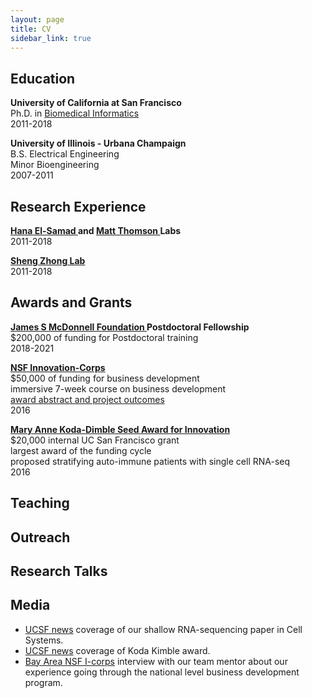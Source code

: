 ```yaml
---
layout: page
title: CV
sidebar_link: true
---
```



## Education
<p class="message">
<b> University of California at San Francisco </b> <br>
Ph.D. in <a href="https://ipqb.ucsf.edu/"> Biomedical Informatics</a> <br>
2011-2018
</p>


<p class="message">
<b> University of Illinois - Urbana Champaign </b> <br>
B.S. Electrical Engineering  <br>
Minor Bioengineering  <br>
2007-2011
</p>

## Research Experience
<p class="message">
<b> <a href="http://elsamadlab.ucsf.edu/"> Hana El-Samad </a> and <a href="https://thomsonlab.github.io/"> Matt Thomson </a> Labs </b> <br>
2011-2018
</p>

<p class="message">
 <b> <a href="http://systemsbio.ucsd.edu/"> Sheng Zhong Lab </a> </b> <br>
2011-2018
</p>

## Awards and Grants
<p class="message">
 <b> <a href="https://www.jsmf.org/">  James S McDonnell Foundation </a> Postdoctoral Fellowship </b> <br>
 $200,000 of funding for Postdoctoral training <br>
2018-2021
</p>

<p class="message">
 <a href="https://www.nsf.gov/news/special_reports/i-corps/"> <b> NSF Innovation-Corps </b> </a> <br>
 $50,000 of funding for business development <br>
 immersive 7-week course on business development <br>
  <a href=" https://www.research.gov/research-portal/appmanager/base/desktop;jsessionid=mS6SbFYJy4fQGLyDtTGPs2X98LQN2XsbhYYWW0TJnk006yyBchp3!1477615627!558053752?_nfpb=true&_windowLabel=T31400570011264188753337&wsrp-urlType=blockingAction&wsrp-url=&wsrp-requiresRewrite=&wsrp-navigationalState=eJyLL07OL0i1Tc-JT0rMUYNQtgBZ6Af8&wsrp-interactionState=wlpT31400570011264188753337_action%3DviewRsrDetail%26wlpT31400570011264188753337_fedAwrdId%3D1647037&wsrp-mode=wsrp%3Aview&wsrp-windowState="> award abstract and project outcomes </a> <br>
2016
</p>

<p class="message">
 <b> <a href="https://pharmacy.ucsf.edu/about/honors-awards/seed"> Mary Anne Koda-Dimble Seed Award for Innovation </a> </b> <br>
 $20,000 internal UC San Francisco grant <br>
 largest award of the funding cycle <br>
 proposed stratifying auto-immune patients with single cell RNA-seq <br>
2016
</p>

## Teaching

## Outreach

## Research Talks

## Media
* [UCSF news](https://www.ucsf.edu/news/2016/04/402551/math-points-100-times-faster-mapping-gene-activity) coverage of our shallow RNA-sequencing paper in Cell Systems.
* [UCSF news](https://www.rna-seqblog.com/ucsf-researchers-discover-that-deep-sequencing-is-overkill-for-many-applications/) coverage of Koda Kimble award.
* [Bay Area NSF I-corps](https://bayicorps.com/2016/11/28/mentor-moment-jill-fujisaki-with-waypoint-biosciences/) interview with our team mentor about our experience going through the national level business development program.
